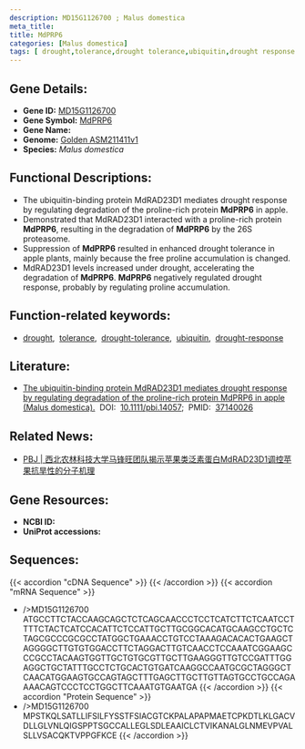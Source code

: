 ```yaml
---
description: MD15G1126700 ; Malus domestica
meta_title:
title: MdPRP6
categories: [Malus domestica]
tags: [ drought,tolerance,drought tolerance,ubiquitin,drought response ]
---
```


## Gene Details:
- **Gene ID:**	[MD15G1126700]()
- **Gene Symbol:** <u>MdPRP6</u>
- **Gene Name:** 
- **Genome:** [Golden ASM211411v1](https://ensembl.gramene.org/Malus_domestica_golden/Info/Index)
- **Species:** *Malus domestica*

## Functional Descriptions:
   - The ubiquitin-binding protein MdRAD23D1 mediates drought response by regulating degradation of the proline-rich protein **MdPRP6** in apple.
   - Demonstrated that MdRAD23D1 interacted with a proline-rich protein **MdPRP6**, resulting in the degradation of **MdPRP6** by the 26S proteasome.
   - Suppression of **MdPRP6** resulted in enhanced drought tolerance in apple plants, mainly because the free proline accumulation is changed.
   - MdRAD23D1 levels increased under drought, accelerating the degradation of **MdPRP6**.  **MdPRP6** negatively regulated drought response, probably by regulating proline accumulation.

## Function-related keywords:
   - [drought](/tags/drought/),&nbsp;&nbsp;[tolerance](/tags/tolerance/),&nbsp;&nbsp;[drought-tolerance](/tags/drought-tolerance/),&nbsp;&nbsp;[ubiquitin](/tags/ubiquitin/),&nbsp;&nbsp;[drought-response](/tags/drought-response/)

## Literature:
   - [The ubiquitin-binding protein MdRAD23D1 mediates drought response by regulating degradation of the proline-rich protein MdPRP6 in apple (Malus domestica).]( https://onlinelibrary.wiley.com/doi/10.1111/pbi.14057)&nbsp;&nbsp;DOI:&nbsp;&nbsp;[10.1111/pbi.14057](https://onlinelibrary.wiley.com/doi/10.1111/pbi.14057);&nbsp;&nbsp;PMID:&nbsp;&nbsp;[37140026](https://pubmed.ncbi.nlm.nih.gov/37140026/)

## Related News:
   - [PBJ | 西北农林科技大学马锋旺团队揭示苹果类泛素蛋白MdRAD23D1调控苹果抗旱性的分子机理](https://mp.weixin.qq.com/s/UEQLPnafC3AIjSOIQdA7Qw)

## Gene Resources:
- **NCBI ID:**  [](https://www.ncbi.nlm.nih.gov/gene/?term=)
- **UniProt accessions:** [](https://www.uniprot.org/uniprotkb//entry)



## Sequences:
{{< accordion "cDNA Sequence" >}}
{{< /accordion >}}
{{< accordion "mRNA Sequence" >}}
- />MD15G1126700<br>
ATGCCTTCTACCAAGCAGCTCTCAGCAACCCTCCTCATCTTCTCAATCCTTTTCTACTCATCCACATTCTCCATTGCTTGCGGCACATGCAAGCCTGCTCTAGCGCCCGCGCCTATGGCTGAAACCTGTCCTAAAGACACACTGAAGCTAGGGGCTTGTGTGGACCTTCTAGGACTTGTCAACCTCCAAATCGGAAGCCCGCCTACAAGTGGTTGCTGTGCGTTGCTTGAAGGGTTGTCCGATTTGGAGGCTGCTATTTGCCTCTGCACTGTGATCAAGGCCAATGCGCTAGGGCTCAACATGGAAGTGCCAGTAGCTTTGAGCTTGCTTGTTAGTGCCTGCCAGAAAACAGTCCCTCCTGGCTTCAAATGTGAATGA
{{< /accordion >}}
{{< accordion "Protein Sequence" >}}
- />MD15G1126700<br>
MPSTKQLSATLLIFSILFYSSTFSIACGTCKPALAPAPMAETCPKDTLKLGACVDLLGLVNLQIGSPPTSGCCALLEGLSDLEAAICLCTVIKANALGLNMEVPVALSLLVSACQKTVPPGFKCE
{{< /accordion >}}
